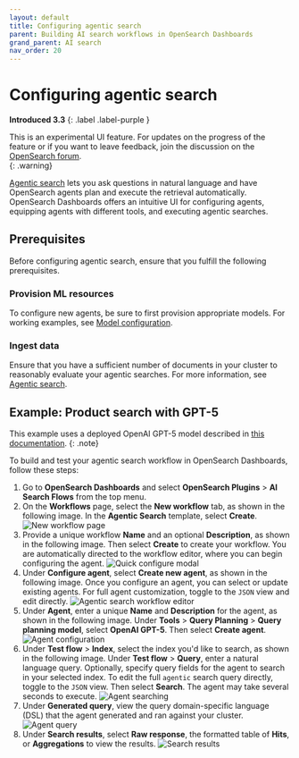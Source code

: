 ```yaml
---
layout: default
title: Configuring agentic search
parent: Building AI search workflows in OpenSearch Dashboards
grand_parent: AI search
nav_order: 20
---
```


# Configuring agentic search
**Introduced 3.3**
{: .label .label-purple }

This is an experimental UI feature. For updates on the progress of the feature or if you want to leave feedback, join the discussion on the [OpenSearch forum](https://forum.opensearch.org/).  
{: .warning}

[Agentic search]({{site.url}}{{site.baseurl}}/vector-search/ai-search/agentic-search/) lets you ask questions in natural language and have OpenSearch agents plan and execute the retrieval automatically. OpenSearch Dashboards offers an intuitive UI for configuring agents, equipping agents with different tools, and executing agentic searches.

## Prerequisites

Before configuring agentic search, ensure that you fulfill the following prerequisites.

### Provision ML resources

To configure new agents, be sure to first provision appropriate models. For working examples, see [Model configuration]({{site.url}}{{site.baseurl}}/vector-search/ai-search/agentic-search/agent-customization/#model-configuration).

### Ingest data

Ensure that you have a sufficient number of documents in your cluster to reasonably evaluate your agentic searches. For more information, see [Agentic search]({{site.url}}{{site.baseurl}}/vector-search/ai-search/agentic-search/).

## Example: Product search with GPT-5

This example uses a deployed OpenAI GPT-5 model described in [this documentation]({{site.url}}{{site.baseurl}}/vector-search/ai-search/agentic-search/agent-customization/#gpt-5-recommended).
{: .note}

To build and test your agentic search workflow in OpenSearch Dashboards, follow these steps:

1. Go to **OpenSearch Dashboards** and select **OpenSearch Plugins** > **AI Search Flows** from the top menu.
1. On the **Workflows** page, select the **New workflow** tab, as shown in the following image. In the **Agentic Search** template, select **Create**.
   ![New workflow page]({{site.url}}{{site.baseurl}}/images/dashboards-flow-framework/new-workflow-page.png)
1. Provide a unique workflow **Name** and an optional **Description**, as shown in the following image. Then select **Create** to create your workflow. You are automatically directed to the workflow editor, where you can begin configuring the agent.
     ![Quick configure modal]({{site.url}}{{site.baseurl}}/images/dashboards-flow-framework/agentic-search-quick-configure-modal.png)
1. Under **Configure agent**, select **Create new agent**, as shown in the following image. Once you configure an agent, you can select or update existing agents. For full agent customization, toggle to the `JSON` view and edit directly.
    ![Agentic search workflow editor]({{site.url}}{{site.baseurl}}/images/dashboards-flow-framework/agentic-search-editor.png)
1. Under **Agent**, enter a unique **Name** and **Description** for the agent, as shown in the following image. Under **Tools** > **Query Planning** > **Query planning model**, select **OpenAI GPT-5**. Then select **Create agent**.
    ![Agent configuration]({{site.url}}{{site.baseurl}}/images/dashboards-flow-framework/agent-configuration.png)
1. Under **Test flow** > **Index**, select the index you'd like to search, as shown in the following image. Under **Test flow** > **Query**, enter a natural language query. Optionally, specify query fields for the agent to search in your selected index. To edit the full `agentic` search query directly, toggle to the `JSON` view. Then select **Search**. The agent may take several seconds to execute.
    ![Agent searching]({{site.url}}{{site.baseurl}}/images/dashboards-flow-framework/agent-searching.png)
1. Under **Generated query**, view the query domain-specific language (DSL) that the agent generated and ran against your cluster.
    ![Agent query]({{site.url}}{{site.baseurl}}/images/dashboards-flow-framework/agentic-search-agent-query.png)
1. Under **Search results**, select **Raw response**, the formatted table of **Hits**, or **Aggregations** to view the results.
    ![Search results]({{site.url}}{{site.baseurl}}/images/dashboards-flow-framework/agentic-search-results.png)
